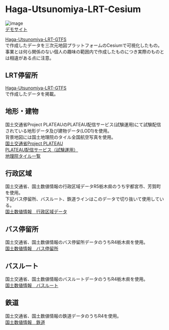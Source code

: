 # Haga-Utsunomiya-LRT-Cesium
![image](https://github.com/magn01ia/Haga-Utsunomiya-LRT-Cesium/assets/84883260/193c3a48-f270-425a-bf97-7e7afea0c7f6)  
[デモサイト](https://magn01ia.github.io/Haga-Utsunomiya-LRT-Cesium/)  

[Haga-Utsunomiya-LRT-GTFS ](https://github.com/magn01ia/Haga-Utsunomiya-LRT-GTFS)  
で作成したデータを三次元地図プラットフォームのCesiumで可視化したもの。  
事業とは何ら関係のない個人の趣味の範囲内で作成したものにつき実際のものとは相違がある点に注意。

## LRT停留所
[Haga-Utsunomiya-LRT-GTFS ](https://github.com/magn01ia/Haga-Utsunomiya-LRT-GTFS)  
で作成したデータを掲載。  

## 地形・建物
国土交通省Project PLATEAUのPLATEAU配信サービス(試験運用)にて試験配信されている地形データ及び建物データ(LOD1)を使用。  
背景地図には国土地理院のタイル全国航空写真を使用。  
[国土交通省Project PLATEAU](https://www.mlit.go.jp/plateau/)  
[PLATEAU配信サービス（試験運用）](https://github.com/Project-PLATEAU/plateau-streaming-tutorial/tree/main)  
[地理院タイル一覧](https://maps.gsi.go.jp/development/ichiran.html)  

## 行政区域  
国土交通省、国土数値情報の行政区域データR5栃木県のうち宇都宮市、芳賀町を使用。  
下記バス停留所、バスルート、鉄道ラインはこのデータで切り抜いて使用している。  
[国土数値情報　行政区域データ](https://nlftp.mlit.go.jp/ksj/gml/datalist/KsjTmplt-N03-v3_1.html)

## バス停留所  
国土交通省、国土数値情報のバス停留所データのうちR4栃木県を使用。  
[国土数値情報　バス停留所](https://nlftp.mlit.go.jp/ksj/gml/datalist/KsjTmplt-P11-v3_0.html)  

## バスルート
国土交通省、国土数値情報のバスルートデータのうちR4栃木県を使用。  
[国土数値情報　バスルート](https://nlftp.mlit.go.jp/ksj/gml/datalist/KsjTmplt-N07-v2_0.html)  

## 鉄道
国土交通省、国土数値情報の鉄道データのうちR4を使用。  
[国土数値情報　鉄道](https://nlftp.mlit.go.jp/ksj/gml/datalist/KsjTmplt-N02-v3_1.html)  
